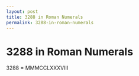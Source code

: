 ```yaml
---
layout: post
title: 3288 in Roman Numerals
permalink: 3288-in-roman-numerals
---
```


# 3288 in Roman Numerals

3288 = MMMCCLXXXVIII
